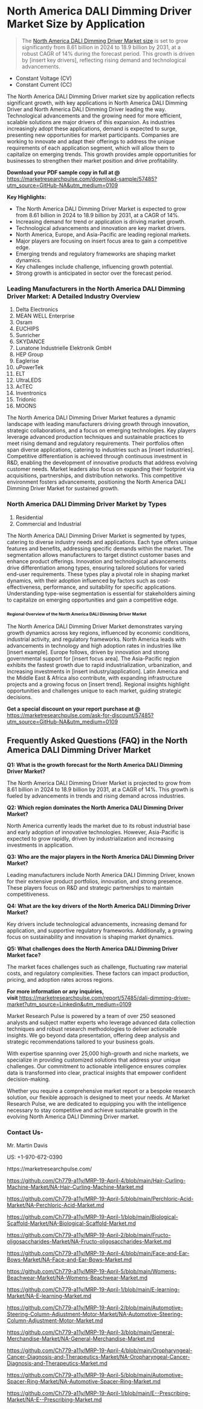 <h1>North America DALI Dimming Driver Market&nbsp;Size by Application</h1><blockquote><p>The <a href="https://marketresearchpulse.com/download-sample/57485?utm_source=GitHub-NA&amp;utm_medium=0109">North America DALI Dimming Driver Market size</a> is set to grow significantly from 8.61 billion in 2024 to 18.9 billion by 2031, at a robust CAGR of 14% during the forecast period. This growth is driven by [insert key drivers], reflecting rising demand and technological advancements.</p></blockquote><ul><li>Constant Voltage (CV)<li> Constant Current (CC)</li></ul><p>The North America DALI Dimming Driver market size by application reflects significant growth, with key applications in North America DALI Dimming Driver and North America DALI Dimming Driver leading the way. Technological advancements and the growing need for more efficient, scalable solutions are major drivers of this expansion. As industries increasingly adopt these applications, demand is expected to surge, presenting new opportunities for market participants. Companies are working to innovate and adapt their offerings to address the unique requirements of each application segment, which will allow them to capitalize on emerging trends. This growth provides ample opportunities for businesses to strengthen their market position and drive profitability.</p><p><strong>Download your PDF sample copy in full at @ </strong><a href="https://marketresearchpulse.com/download-sample/57485?utm_source=GitHub-NA&amp;utm_medium=0109">https://marketresearchpulse.com/download-sample/57485?utm_source=GitHub-NA&amp;utm_medium=0109</a></p><p><strong>Key Highlights: </strong></p><ul><li>The North America DALI Dimming Driver Market is expected to grow from 8.61 billion in 2024 to 18.9 billion by 2031, at a CAGR of 14%.</li><li>Increasing demand for trend or application is driving market growth.</li><li>Technological advancements and innovation are key market drivers.</li><li>North America, Europe, and Asia-Pacific are leading regional markets.</li><li>Major players are focusing on insert focus area to gain a competitive edge.</li><li>Emerging trends and regulatory frameworks are shaping market dynamics.</li><li>Key challenges include challenge, influencing growth potential.</li><li>Strong growth is anticipated in sector over the forecast period.</li></ul><h3>Leading Manufacturers in the North America DALI Dimming Driver Market: A Detailed Industry Overview</h3><ol><li>Delta Electronics</li><li>MEAN WELL Enterprise</li><li>Osram</li><li>EUCHIPS</li><li>Sunricher</li><li>SKYDANCE</li><li>Lunatone Industrielle Elektronik GmbH</li><li>HEP Group</li><li>Eaglerise</li><li>uPowerTek</li><li>ELT</li><li>UltraLEDS</li><li>AcTEC</li><li>Inventronics</li><li>Tridonic</li><li>MOONS</li></ol><div class="flex max-w-full flex-col flex-grow"><div class="min-h-8 text-message flex w-full flex-col items-end gap-2 whitespace-normal break-words [.text-message+&amp;]:mt-5" dir="auto" data-message-author-role="assistant" data-message-id="fd8432e4-4910-450d-b182-61b7bfb0a01f" data-message-model-slug="gpt-4o"><div class="flex w-full flex-col gap-1 empty:hidden first:pt-[3px]"><div class="markdown prose w-full break-words dark:prose-invert light"><p>The North America DALI Dimming Driver Market features a dynamic landscape with leading manufacturers driving growth through innovation, strategic collaborations, and a focus on emerging technologies. Key players leverage advanced production techniques and sustainable practices to meet rising demand and regulatory requirements. Their portfolios often span diverse applications, catering to industries such as [insert industries]. Competitive differentiation is achieved through continuous investment in R&amp;D, enabling the development of innovative products that address evolving customer needs. Market leaders also focus on expanding their footprint via acquisitions, partnerships, and distribution networks. This competitive environment fosters advancements, positioning the North America DALI Dimming Driver Market for sustained growth.</p></div></div></div></div><h3>North America DALI Dimming Driver Market by Types</h3><ol><li>Residential<li> Commercial and Industrial</li></ol><div class="flex max-w-full flex-col flex-grow"><div class="min-h-8 text-message flex w-full flex-col items-end gap-2 whitespace-normal break-words [.text-message+&amp;]:mt-5" dir="auto" data-message-author-role="assistant" data-message-id="084470be-0bb7-4664-bddf-5156b4f41249" data-message-model-slug="gpt-4o-mini"><div class="flex w-full flex-col gap-1 empty:hidden first:pt-[3px]"><div class="markdown prose w-full break-words dark:prose-invert light"><p>The North America DALI Dimming Driver Market is segmented by types, catering to diverse industry needs and applications. Each type offers unique features and benefits, addressing specific demands within the market. The segmentation allows manufacturers to target distinct customer bases and enhance product offerings. Innovation and technological advancements drive differentiation among types, ensuring tailored solutions for varied end-user requirements. These types play a pivotal role in shaping market dynamics, with their adoption influenced by factors such as cost-effectiveness, performance, and suitability for specific applications. Understanding type-wise segmentation is essential for stakeholders aiming to capitalize on emerging opportunities and gain a competitive edge.</p></div></div></div></div><h3><span style="font-size: 11px;">Regional Overview of the North America DALI Dimming Driver Market</span></h3><div class="flex max-w-full flex-col flex-grow"><div class="min-h-8 text-message flex w-full flex-col items-end gap-2 whitespace-normal break-words [.text-message+&amp;]:mt-5" dir="auto" data-message-author-role="assistant" data-message-id="e9038762-ce64-4e30-91c9-9bd413514231" data-message-model-slug="gpt-4o-mini"><div class="flex w-full flex-col gap-1 empty:hidden first:pt-[3px]"><div class="markdown prose w-full break-words dark:prose-invert light"><p>The North America DALI Dimming Driver Market demonstrates varying growth dynamics across key regions, influenced by economic conditions, industrial activity, and regulatory frameworks. North America leads with advancements in technology and high adoption rates in industries like [insert example]. Europe follows, driven by innovation and strong governmental support for [insert focus area]. The Asia-Pacific region exhibits the fastest growth due to rapid industrialization, urbanization, and increasing investments in [insert industry/application]. Latin America and the Middle East &amp; Africa also contribute, with expanding infrastructure projects and a growing focus on [insert trend]. Regional insights highlight opportunities and challenges unique to each market, guiding strategic decisions.</p></div></div></div></div><p><strong>Get a special discount on your report purchase at @ </strong><a href="https://marketresearchpulse.com/ask-for-discount/57485?utm_source=GitHub-NA&amp;utm_medium=0109">https://marketresearchpulse.com/ask-for-discount/57485?utm_source=GitHub-NA&amp;utm_medium=0109</a></p><h2>Frequently Asked Questions (FAQ) in the North America DALI Dimming Driver Market</h2><p><strong>Q1: What is the growth forecast for the North America DALI Dimming Driver Market?</strong></p><p>The North America DALI Dimming Driver Market is projected to grow from 8.61 billion in 2024 to 18.9 billion by 2031, at a CAGR of 14%. This growth is fueled by advancements in trends and rising demand across industries.</p><p><strong>Q2: Which region dominates the North America DALI Dimming Driver Market?</strong></p><p>North America currently leads the market due to its robust industrial base and early adoption of innovative technologies. However, Asia-Pacific is expected to grow rapidly, driven by industrialization and increasing investments in application.</p><p><strong>Q3: Who are the major players in the North America DALI Dimming Driver Market?</strong></p><p>Leading manufacturers include North America DALI Dimming Driver, known for their extensive product portfolios, innovation, and strong presence. These players focus on R&amp;D and strategic partnerships to maintain competitiveness.</p><p><strong>Q4: What are the key drivers of the North America DALI Dimming Driver Market?</strong></p><p>Key drivers include technological advancements, increasing demand for application, and supportive regulatory frameworks. Additionally, a growing focus on sustainability and innovation is shaping market dynamics.</p><p><strong>Q5: What challenges does the North America DALI Dimming Driver Market face?</strong></p><p>The market faces challenges such as challenge, fluctuating raw material costs, and regulatory complexities. These factors can impact production, pricing, and adoption rates across regions.</p><p><strong>For more information or any inquiries, visit&nbsp;</strong><a href="https://marketresearchpulse.com/report/57485/dali-dimming-driver-market?utm_source=Linkedin&utm_medium=0109">https://marketresearchpulse.com/report/57485/dali-dimming-driver-market?utm_source=Linkedin&utm_medium=0109</a></p><p>Market Research Pulse is powered by a team of over 250 seasoned analysts and subject matter experts who leverage advanced data collection techniques and robust research methodologies to deliver actionable insights. We go beyond data presentation, offering deep analysis and strategic recommendations tailored to your business goals.</p><p>With expertise spanning over 25,000 high-growth and niche markets, we specialize in providing customized solutions that address your unique challenges. Our commitment to actionable intelligence ensures complex data is transformed into clear, practical insights that empower confident decision-making.</p><p>Whether you require a comprehensive market report or a bespoke research solution, our flexible approach is designed to meet your needs. At Market Research Pulse, we are dedicated to equipping you with the intelligence necessary to stay competitive and achieve sustainable growth in the evolving North America DALI Dimming Driver market.</p><h3><strong>Contact Us-</strong></h3><p>Mr. Martin Davis</p><p>US: +1-970-672-0390</p><p>https://marketresearchpulse.com/</p><p><a href="https://github.com/Ch779-a11y/MRP-19-April-4/blob/main/Hair-Curling-Machine-Market/NA-Hair-Curling-Machine-Market.md">https://github.com/Ch779-a11y/MRP-19-April-4/blob/main/Hair-Curling-Machine-Market/NA-Hair-Curling-Machine-Market.md</a></p><p><a href="https://github.com/Ch779-a11y/MRP-19-April-5/blob/main/Perchloric-Acid-Market/NA-Perchloric-Acid-Market.md">https://github.com/Ch779-a11y/MRP-19-April-5/blob/main/Perchloric-Acid-Market/NA-Perchloric-Acid-Market.md</a></p><p><a href="https://github.com/Ch779-a11y/MRP-19-April-1/blob/main/Biological-Scaffold-Market/NA-Biological-Scaffold-Market.md">https://github.com/Ch779-a11y/MRP-19-April-1/blob/main/Biological-Scaffold-Market/NA-Biological-Scaffold-Market.md</a></p><p><a href="https://github.com/Ch779-a11y/MRP-19-April-2/blob/main/Fructo-oligosaccharides-Market/NA-Fructo-oligosaccharides-Market.md">https://github.com/Ch779-a11y/MRP-19-April-2/blob/main/Fructo-oligosaccharides-Market/NA-Fructo-oligosaccharides-Market.md</a></p><p><a href="https://github.com/Ch779-a11y/MRP-19-April-4/blob/main/Face-and-Ear-Bows-Market/NA-Face-and-Ear-Bows-Market.md">https://github.com/Ch779-a11y/MRP-19-April-4/blob/main/Face-and-Ear-Bows-Market/NA-Face-and-Ear-Bows-Market.md</a></p><p><a href="https://github.com/Ch779-a11y/MRP-19-April-5/blob/main/Womens-Beachwear-Market/NA-Womens-Beachwear-Market.md">https://github.com/Ch779-a11y/MRP-19-April-5/blob/main/Womens-Beachwear-Market/NA-Womens-Beachwear-Market.md</a></p><p><a href="https://github.com/Ch779-a11y/MRP-19-April-1/blob/main/E-learning-Market/NA-E-learning-Market.md">https://github.com/Ch779-a11y/MRP-19-April-1/blob/main/E-learning-Market/NA-E-learning-Market.md</a></p><p><a href="https://github.com/Ch779-a11y/MRP-19-April-2/blob/main/Automotive-Steering-Column-Adjustment-Motor-Market/NA-Automotive-Steering-Column-Adjustment-Motor-Market.md">https://github.com/Ch779-a11y/MRP-19-April-2/blob/main/Automotive-Steering-Column-Adjustment-Motor-Market/NA-Automotive-Steering-Column-Adjustment-Motor-Market.md</a></p><p><a href="https://github.com/Ch779-a11y/MRP-19-April-3/blob/main/General-Merchandise-Market/NA-General-Merchandise-Market.md">https://github.com/Ch779-a11y/MRP-19-April-3/blob/main/General-Merchandise-Market/NA-General-Merchandise-Market.md</a></p><p><a href="https://github.com/Ch779-a11y/MRP-19-April-4/blob/main/Oropharyngeal-Cancer-Diagnosis-and-Therapeutics-Market/NA-Oropharyngeal-Cancer-Diagnosis-and-Therapeutics-Market.md">https://github.com/Ch779-a11y/MRP-19-April-4/blob/main/Oropharyngeal-Cancer-Diagnosis-and-Therapeutics-Market/NA-Oropharyngeal-Cancer-Diagnosis-and-Therapeutics-Market.md</a></p><p><a href="https://github.com/Ch779-a11y/MRP-19-April-5/blob/main/Automotive-Spacer-Ring-Market/NA-Automotive-Spacer-Ring-Market.md">https://github.com/Ch779-a11y/MRP-19-April-5/blob/main/Automotive-Spacer-Ring-Market/NA-Automotive-Spacer-Ring-Market.md</a></p><p><a href="https://github.com/Ch779-a11y/MRP-19-April-1/blob/main/E--Prescribing-Market/NA-E--Prescribing-Market.md">https://github.com/Ch779-a11y/MRP-19-April-1/blob/main/E--Prescribing-Market/NA-E--Prescribing-Market.md</a></p>
